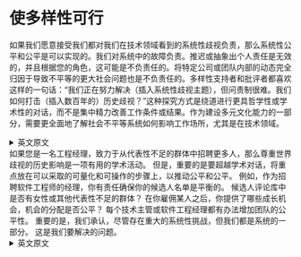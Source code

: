 # 使多样性可行
如果我们愿意接受我们都对我们在技术领域看到的系统性歧视负责，那么系统性公平和公平是可以实现的。我们对系统中的故障负责。推迟或抽象出个人责任是无效的，并且根据您的角色，这可能是不负责任的。将特定公司或团队内部的动态完全归因于导致不平等的更大社会问题也是不负责任的。多样性支持者和批评者都喜欢这样的一句话：“我们正在努力解决（插入系统性歧视主题），但问责制很难。我们如何打击（插入数百年的）历史歧视？”这种探究方式是绕道进行更具哲学性或学术性的对话，而不是集中精力改善工作条件或结果。作为建设多元文化能力的一部分，需要更全面地了解社会不平等系统如何影响工作场所，尤其是在技术领域。
<details> <summary>英文原文</summary><div style="border:1px solid #eee;padding:5px;background-color:#F2F2F2">
Systemic equity and fairness are attainable if we are willing to accept that we are all accountable for the systemic discrimination we see in the technology sector. We are accountable for the failures in the system. Deferring or abstracting away personal accountability is ineffective, and depending on your role, it could be irresponsible. It is also irresponsible to fully attribute dynamics at your specific company or within your team to the larger societal issues that contribute to inequity. A favorite line among diversity proponents and detractors alike goes something like this: “We are working hard to fix (insert systemic discrimination topic), but accountability is hard. How do we combat (insert hundreds of years) of historical discrimination?” This line of inquiry is a detour to a more philosophical or academic conversation and away from focused efforts to improve work conditions or outcomes. Part of building multi‐ cultural capacity requires a more comprehensive understanding of how systems of inequality in society impact the workplace, especially in the technology sector.
</div></details>
如果您是一名工程经理，致力于从代表性不足的群体中招聘更多人，那么尊重世界歧视的历史影响是一项有用的学术活动。 但是，重要的是要超越学术对话，将重点放在可以采取的可量化和可操作的步骤上，以推动公平和公平。 例如，作为招聘软件工程师的经理，你有责任确保你的候选人名单是平衡的。 候选人评论库中是否有女性或其他代表性不足的群体？ 在你雇佣某人之后，你提供了哪些成长机会，机会的分配是否公平？ 每个技术主管或软件工程经理都有办法增加团队的公平性。 重要的是，我们承认，尽管存在重大的系统性挑战，但我们都是系统的一部分。 这是我们要解决的问题。
<details> <summary>英文原文</summary><div style="border:1px solid #eee;padding:5px;background-color:#F2F2F2">
If you are an engineering manager working on hiring more people from underrepresented groups, deferring to the historical impact of discrimination in the world is a useful academic exercise. However, it is critical to move beyond the academic conversation to a focus on quantifiable and actionable steps that you can take to drive equity and fairness. For example, as a hiring software engineer manager, you’re accountable for ensuring that your candidate slates are balanced. Are there women or other underrepresented groups in the pool of candidates’ reviews? After you hire someone, what opportunities for growth have you provided, and is the distribution of opportunities equitable? Every technology lead or software engineering manager has the means to augment equity on their teams. It is important that we acknowledge that, although there are significant systemic challenges, we are all part of the system. It is our problem to fix.
</div></details>
